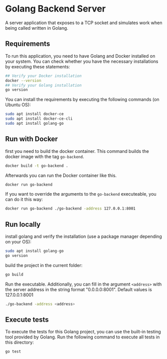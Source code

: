 # Golang Backend Server

A server application that exposes to a TCP socket and simulates work when being called written in Golang.

## Requirements

To run this application, you need to have Golang and Docker installed on your system. You can check whether you have the necessary installations by executing these statements:
```sh
## Verify your Docker installation
docker --version
## Verify your Golang installation
go version
```

You can install the requirements by executing the following commands (on Ubuntu OS):
```sh
sudo apt install docker-ce
sudo apt install docker-ce-cli
sudo apt install golang-go
```

## Run with Docker

first you need to build the docker container.
This command builds the docker image with the tag `go-backend`.
```sh
docker build -t go-backend .
```

Afterwards you can run the Docker container like this.
```sh
docker run go-backend
```

If you want to override the arguments to the `go-backend` executeable, you can do it this way:
```sh
docker run go-backend ./go-backend -address 127.0.0.1:8001
```

## Run locally

install golang and verify the installation (use a package manager depending on your OS):
```sh
sudo apt install golang-go
go version
```

build the project in the current folder:
```sh
go build
```

Run the executable. Additionally, you can fill in the argument `<address>` with the server address in the string format "0.0.0.0:8001".  Default values is 127.0.0.1:8001
```sh
./go-backend -address <address>
```

## Execute tests

To execute the tests for this Golang project, you can use the built-in testing tool provided by Golang. Run the following command to execute all tests in this directory:
```sh
go test
```
